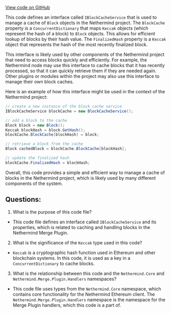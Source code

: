[View code on GitHub](https://github.com/nethermindeth/nethermind/Nethermind.Merge.Plugin/Handlers/IBlockCacheService.cs)

This code defines an interface called `IBlockCacheService` that is used to manage a cache of `Block` objects in the Nethermind project. The `BlockCache` property is a `ConcurrentDictionary` that maps `Keccak` objects (which represent the hash of a block) to `Block` objects. This allows for efficient lookup of blocks by their hash value. The `FinalizedHash` property is a `Keccak` object that represents the hash of the most recently finalized block.

This interface is likely used by other components of the Nethermind project that need to access blocks quickly and efficiently. For example, the Nethermind node may use this interface to cache blocks that it has recently processed, so that it can quickly retrieve them if they are needed again. Other plugins or modules within the project may also use this interface to manage their own block caches.

Here is an example of how this interface might be used in the context of the Nethermind project:

```csharp
// create a new instance of the block cache service
IBlockCacheService blockCache = new BlockCacheService();

// add a block to the cache
Block block = new Block();
Keccak blockHash = block.GetHash();
blockCache.BlockCache[blockHash] = block;

// retrieve a block from the cache
Block cachedBlock = blockCache.BlockCache[blockHash];

// update the finalized hash
blockCache.FinalizedHash = blockHash;
```

Overall, this code provides a simple and efficient way to manage a cache of blocks in the Nethermind project, which is likely used by many different components of the system.
## Questions: 
 1. What is the purpose of this code file?
- This code file defines an interface called `IBlockCacheService` and its properties, which is related to caching and handling blocks in the Nethermind Merge Plugin.

2. What is the significance of the `Keccak` type used in this code?
- `Keccak` is a cryptographic hash function used in Ethereum and other blockchain systems. In this code, it is used as a key in a `ConcurrentDictionary` to cache blocks.

3. What is the relationship between this code and the `Nethermind.Core` and `Nethermind.Merge.Plugin.Handlers` namespaces?
- This code file uses types from the `Nethermind.Core` namespace, which contains core functionality for the Nethermind Ethereum client. The `Nethermind.Merge.Plugin.Handlers` namespace is the namespace for the Merge Plugin handlers, which this code is a part of.